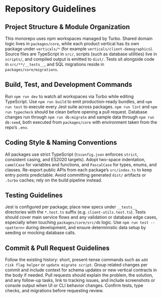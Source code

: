 # Repository Guidelines

## Project Structure & Module Organization
This monorepo uses npm workspaces managed by Turbo. Shared domain logic lives in `packages/core`, while each product vertical has its own package under `verticals/*` (for example `verticals/client-demographics`). Source files are TypeScript in `src/`, scripts (such as database utilities) live in `scripts/`, and compiled output is emitted to `dist/`. Tests sit alongside code in `src/**/__tests__`, and SQL migrations reside in `packages/core/migrations`.

## Build, Test, and Development Commands
Run `npm run dev` to watch all workspaces via Turbo while editing TypeScript. Use `npm run build` to emit production-ready bundles, and `npm run test` to execute every Jest suite across packages. `npm run lint` and `npm run typecheck` should be clean before opening a pull request. Database changes run through `npm run db:migrate` and sample data through `npm run db:seed`, both executed from `packages/core` with environment taken from the repo’s `.env`.

## Coding Style & Naming Conventions
All packages use strict TypeScript (`tsconfig.json` enforces `strict`, consistent casing, and ES2020 targets). Adopt two-space indentation, `camelCase` for variables and functions, and `PascalCase` for types, enums, and classes. Re-export public APIs from each package’s `src/index.ts` to keep entry points predictable. Avoid committing generated `dist/` artifacts or `.turbo` caches; rely on the build pipeline instead.

## Testing Guidelines
Jest is configured per package; place new specs under `__tests__` directories with the `*.test.ts` suffix (e.g. `client-utils.test.ts`). Tests should cover main service flows and any validation or database edge cases, especially when touching `packages/core/src/db` logic. Use `npm run test -- <pattern>` during development, and ensure deterministic data setup by seeding or mocking database calls.

## Commit & Pull Request Guidelines
Follow the existing history: short, present-tense commands such as `add risk flag helper` or `update migrate script`. Group related changes per commit and include context for schema updates or new vertical contracts in the body if needed. Pull requests should explain the problem, the solution, and any follow-up tasks, link to tracking issues, and include screenshots or console output when UI or CLI behavior changes. Confirm tests, type checks, and migrations before requesting review.
